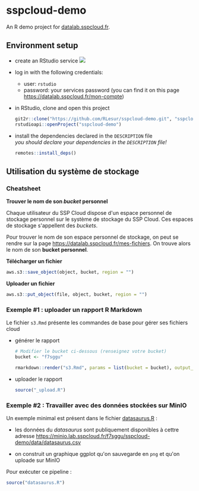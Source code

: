 # sspcloud-demo

An R demo project for [datalab.sspcloud.fr](https://datalab.sspcloud.fr).

## Environment setup

- create an RStudio service [![](https://img.shields.io/badge/SSPCloud-RStudio-%2376abdd)](https://datalab.sspcloud.fr/my-lab/catalogue/inseefrlab-datascience/rstudio/deploiement)

- log in with the following credentials:
  * user: `rstudio`
  * password: your services password (you can find it on this page <https://datalab.sspcloud.fr/mon-compte>)

- in RStudio, clone and open this project  
  ```r
  git2r::clone("https://github.com/RLesur/sspcloud-demo.git", "sspcloud-demo")
  rstudioapi::openProject("sspcloud-demo")
  ```

- install the dependencies declared in the `DESCRIPTION` file  
  *you should declare your dependencies in the `DESCRIPTION` file!*
  ```r
  remotes::install_deps()
  ```

## Utilisation du système de stockage

### Cheatsheet

**Trouver le nom de son _bucket_ personnel**

Chaque utilisateur du SSP Cloud dispose d'un espace personnel de stockage
personnel sur le système de stockage du SSP Cloud. Ces espaces de stockage
s'appellent des _buckets_.

Pour trouver le nom de son espace personnel de stockage, on peut se rendre sur
la page <https://datalab.sspcloud.fr/mes-fichiers>. On trouve alors le nom de
son **bucket personnel**.

**Télécharger un fichier**

```r
aws.s3::save_object(object, bucket, region = "")
```

**Uploader un fichier**

```r
aws.s3::put_object(file, object, bucket, region = "")
```

### Exemple #1 : uploader un rapport R Markdown

Le fichier `s3.Rmd` présente les commandes de base pour gérer ses fichiers cloud

- générer le rapport  
  ```r
  # Modifier le bucket ci-dessous (renseignez votre bucket)
  bucket <- "f7sggu"
  
  rmarkdown::render("s3.Rmd", params = list(bucket = bucket), output_dir = "out")
  ```

- uploader le rapport
  ```r
  source("_upload.R")
  ```

### Exemple #2 : Travailler avec des données stockées sur MinIO

Un exemple minimal est présent dans le fichier [datasaurus.R](./datasaurus.R) :

- les données du _datasaurus_ sont publiquement disponibles à cettre adresse <https://minio.lab.sspcloud.fr/f7sggu/sspcloud-demo/data/datasaurus.csv>

- on construit un graphique ggplot qu'on sauvegarde en `png` et qu'on uploade sur MinIO

Pour exécuter ce pipeline :

```r
source("datasaurus.R")
```

